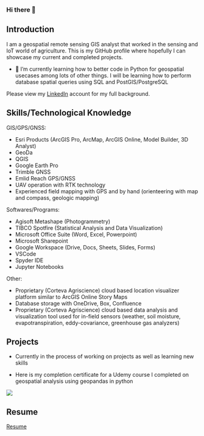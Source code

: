 ### Hi there 👋

## Introduction 

I am a geospatial remote sensing GIS analyst that worked in the sensing and IoT world of agriculture. This is my GitHub profile where hopefully I can showcase my current and completed projects. 

- 🌱 I’m currently learning how to better code in Python for geospatial usecases among lots of other things. I will be learning how to perform database spatial queries using SQL and PostGIS/PostgreSQL

Please view my [LinkedIn](https://www.linkedin.com/in/colekellow/) account for my full background.

## Skills/Technological Knowledge

GIS/GPS/GNSS: 
- Esri Products (ArcGIS Pro, ArcMap, ArcGIS Online, Model Builder, 3D Analyst)
- GeoDa
- QGIS
- Google Earth Pro
- Trimble GNSS
- Emlid Reach GPS/GNSS
- UAV operation with RTK technology
- Experienced field mapping with GPS and by hand (orienteering with map and compass, geologic mapping)

Softwares/Programs: 
- Agisoft Metashape (Photogrammetry)
- TIBCO Spotfire (Statistical Analysis and Data Visualization)
- Microsoft Office Suite (Word, Excel, Powerpoint)
- Microsoft Sharepoint
- Google Workspace (Drive, Docs, Sheets, Slides, Forms)
- VSCode
- Spyder IDE
- Jupyter Notebooks

Other: 
- Proprietary (Corteva Agriscience) cloud based location visualizer platform similar to ArcGIS Online Story Maps
- Database storage with OneDrive, Box, Confluence
- Proprietary (Corteva Agriscience) cloud based data analysis and visualization tool used for in-field sensors (weather, soil moisture, evapotranspiration, eddy-covariance, greenhouse gas analyzers)

## Projects
- Currently in the process of working on projects as well as learning new skills

- Here is my completion certificate for a Udemy course I completed on geospatial analysis using geopandas in python

![](https://lh3.googleusercontent.com/drive-viewer/AEYmBYRRlkLOKDNz9DmiJU6m_pMQoSeMYmoGQ-YcpC56KTA4bR3SGNqXwfTMYUQVmsSRaMtzuVUhGdy8eyvM4ATZTZ7k1rubOA=s1600)


## Resume

[Resume](https://drive.google.com/file/d/1-WrtlxSEd3HvP4Go2zHIVx_9tuXxGA7j/view?usp=sharing)
